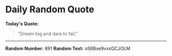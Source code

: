 # Daily Random Quote

**Today's Quote:**
> "Dream big and dare to fail."

---

**Random Number:** 891
**Random Text:** oS6Bxe9vxsQCJOLM
